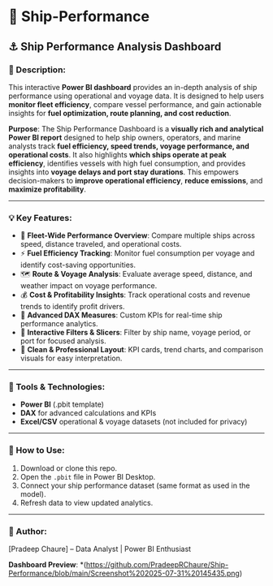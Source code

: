 

# 🚢 Ship-Performance

## ⚓ Ship Performance Analysis Dashboard

### 📝 Description:

This interactive **Power BI dashboard** provides an in-depth analysis of ship performance using operational and voyage data. It is designed to help users **monitor fleet efficiency**, compare vessel performance, and gain actionable insights for **fuel optimization, route planning, and cost reduction**.

**Purpose**: The Ship Performance Dashboard is a **visually rich and analytical Power BI report** designed to help ship owners, operators, and marine analysts track **fuel efficiency, speed trends, voyage performance, and operational costs**.
It also highlights **which ships operate at peak efficiency**, identifies vessels with high fuel consumption, and provides insights into **voyage delays and port stay durations**.
This empowers decision-makers to **improve operational efficiency**, **reduce emissions**, and **maximize profitability**.

---

### 💡 Key Features:

* 🚢 **Fleet-Wide Performance Overview**: Compare multiple ships across speed, distance traveled, and operational costs.
* ⚡ **Fuel Efficiency Tracking**: Monitor fuel consumption per voyage and identify cost-saving opportunities.
* 🗺 **Route & Voyage Analysis**: Evaluate average speed, distance, and weather impact on voyage performance.
* 💰 **Cost & Profitability Insights**: Track operational costs and revenue trends to identify profit drivers.
* 🧠 **Advanced DAX Measures**: Custom KPIs for real-time ship performance analytics.
* 🧩 **Interactive Filters & Slicers**: Filter by ship name, voyage period, or port for focused analysis.
* 📌 **Clean & Professional Layout**: KPI cards, trend charts, and comparison visuals for easy interpretation.

---

### 🧰 Tools & Technologies:

* **Power BI** (.pbit template)
* **DAX** for advanced calculations and KPIs
* **Excel/CSV** operational & voyage datasets (not included for privacy)

---

### 📂 How to Use:

1. Download or clone this repo.
2. Open the `.pbit` file in Power BI Desktop.
3. Connect your ship performance dataset (same format as used in the model).
4. Refresh data to view updated analytics.

---

### 👤 Author:

\[Pradeep Chaure] – Data Analyst | Power BI Enthusiast

**Dashboard Preview**: *(https://github.com/PradeepRChaure/Ship-Performance/blob/main/Screenshot%202025-07-31%20145435.png)

